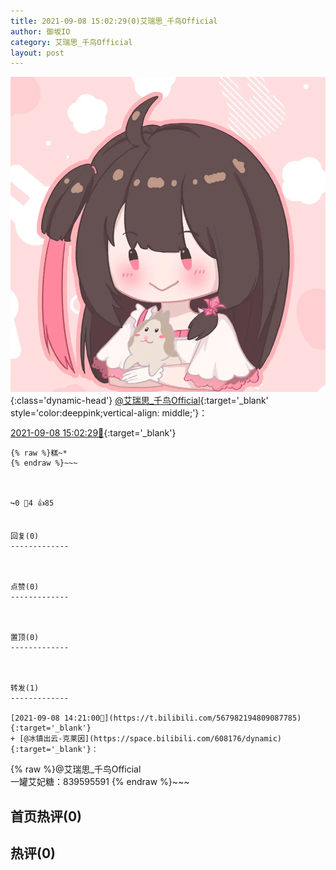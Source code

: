 ```yaml
---
title: 2021-09-08 15:02:29(0)艾瑞思_千鸟Official
author: 御坂IO
category: 艾瑞思_千鸟Official
layout: post
---
```


![img](/images/7e08840c56f251de28bdf766b647bd5fe9a5d50a.jpg){:class='dynamic-head'}
[@艾瑞思_千鸟Official](https://space.bilibili.com/1090010845/dynamic){:target='_blank' style='color:deeppink;vertical-align: middle;'}：

[2021-09-08 15:02:29🔗](https://t.bilibili.com/567992884979595778){:target='_blank'}

~~~
{% raw %}糕~*
{% endraw %}~~~



↪️0 💬4 👍85


回复(0)
-------------



点赞(0)
-------------



置顶(0)
-------------



转发(1)
-------------

[2021-09-08 14:21:00🔗](https://t.bilibili.com/567982194809087785){:target='_blank'}
+ [@冰镇出云-克莱因](https://space.bilibili.com/608176/dynamic){:target='_blank'}：
~~~
{% raw %}@艾瑞思_千鸟Official   
一罐艾妃糖：839595591
{% endraw %}~~~






首页热评(0)
-------------



热评(0)
-------------




